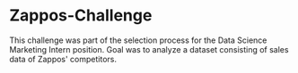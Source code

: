 # Zappos-Challenge
This challenge was part of the selection process for the Data Science Marketing Intern position. Goal was to analyze a dataset consisting of sales data of Zappos' competitors.
